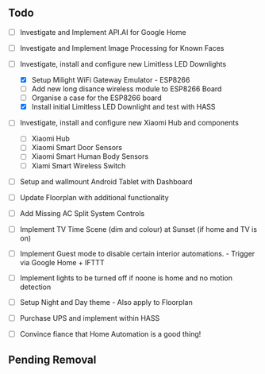 ## Todo

- [ ] Investigate and Implement API.AI for Google Home
- [ ] Investigate and Implement Image Processing for Known Faces
- [ ] Investigate, install and configure new Limitless LED Downlights
  - [x] Setup Milight WiFi Gateway Emulator - ESP8266
  - [ ] Add new long disance wireless module to ESP8266 Board
  - [ ] Organise a case for the ESP8266 board
  - [x] Install initial Limitless LED Downlight and test with HASS
- [ ] Investigate, install and configure new Xiaomi Hub and components
  - [ ] Xiaomi Hub
  - [ ] Xiaomi Smart Door Sensors
  - [ ] Xiaomi Smart Human Body Sensors
  - [ ] Xiami Smart Wireless Switch
- [ ] Setup and wallmount Android Tablet with Dashboard
- [ ] Update Floorplan with additional functionality
- [ ] Add Missing AC Split System Controls
- [ ] Implement TV Time Scene (dim and colour) at Sunset (if home and TV is on)
- [ ] Implement Guest mode to disable certain interior automations. - Trigger via Google Home + IFTTT 
- [ ] Implement lights to be turned off if noone is home and no motion detection
- [ ] Setup Night and Day theme - Also apply to Floorplan
- [ ] Purchase UPS and implement within HASS

- [ ] Convince fiance that Home Automation is a good thing!

## Pending Removal
  
